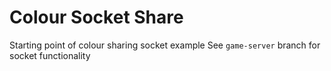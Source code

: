 # Colour Socket Share

Starting point of colour sharing socket example
See `game-server` branch for socket functionality